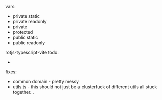vars:

  - private static
  - private readonly
  - private
  - protected
  - public static
  - public readonly

rotjs-typescript-vite todo:

  - 

fixes:
  - common domain - pretty messy
  - utils.ts - this should not just be a clusterfuck of different utils all stuck together...
